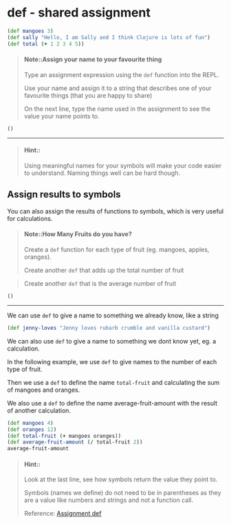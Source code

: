 # def - shared assignment


```clojure
(def mangoes 3)
(def sally "Hello, I am Sally and I think Clojure is lots of fun")
(def total (+ 1 2 3 4 5))
```

> #### Note::Assign your name to your favourite thing
> Type an assignment expression using the `def` function into the REPL.
>
> Use your name and assign it to a string that describes one of your favourite things (that you are happy to share)
>
> On the next line, type the name used in the assignment to see the value your name points to.
```eval-clojure
()
```

<hr />

> #### Hint::
> Using meaningful names for your symbols will make your code easier to understand.  Naming things well can be hard though.


## Assign results to symbols

You can also assign the results of functions to symbols, which is very useful for calculations.

> #### Note::How Many Fruits do you have?
> Create a `def` function for each type of fruit (eg. mangoes, apples, oranges).
>
> Create another `def` that adds up the total number of fruit

> Create another `def` that is the average number of fruit
```eval-clojure
()
```

<hr />

 <!--sec data-title="Reveal answer..." data-id="answer001" data-collapse=true ces-->

We can use `def` to give a name to something we already know, like a string

```clojure
(def jenny-loves "Jenny loves rubarb crumble and vanilla custard")
```

We can also use `def` to give a name to something we dont know yet, eg. a calculation.

In the following example, we use `def` to give names to the number of each type of fruit.

Then we use a `def` to define the name `total-fruit` and calculating the sum of mangoes and oranges.

We also use a `def` to define the name average-fruit-amount with the result of another calculation.

```clojure
(def mangoes 4)
(def oranges 12)
(def total-fruit (+ mangoes oranges))
(def average-fruit-amount (/ total-fruit 2))
average-fruit-amount
```

<!--endsec-->


> #### Hint::
> Look at the last line, see how symbols return the value they point to.
>
> Symbols (names we define) do not need to be in parentheses as they are a value like numbers and strings and not a function call.
>
> Reference: [Assignment def](http://clojurebridge.github.io/community-docs/docs/clojure/def/)
